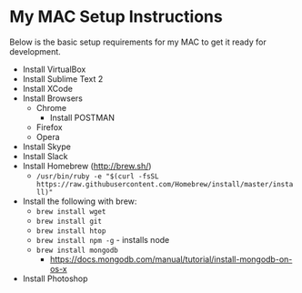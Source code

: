 # My MAC Setup Instructions
Below is the basic setup requirements for my MAC to get it ready for development.

- Install VirtualBox
- Install Sublime Text 2
- Install XCode
- Install Browsers
  - Chrome
    - Install POSTMAN
  - Firefox
  - Opera
- Install Skype
- Install Slack
- Install Homebrew (http://brew.sh/)
  - `/usr/bin/ruby -e "$(curl -fsSL https://raw.githubusercontent.com/Homebrew/install/master/install)"`
- Install the following with brew:
  - `brew install wget`
  - `brew install git`
  - `brew install htop`
  - `brew install npm -g` - installs node
  - `brew install mongodb`
    - https://docs.mongodb.com/manual/tutorial/install-mongodb-on-os-x
- Install Photoshop
